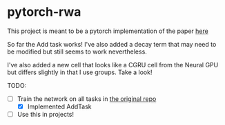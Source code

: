 # pytorch-rwa

This project is meant to be a pytorch implementation of the paper [here](https://arxiv.org/pdf/1703.01253.pdf)

So far the Add task works! I've also added a decay term that may need to be modified but still 
seems to work nevertheless.

I've also added a new cell that looks like a CGRU cell from the Neural GPU but differs slightly in that I use groups.
Take a look!

TODO:
- [ ] Train the network on all tasks in [the original repo](https://github.com/jostmey/rwa)
    - [x] Implemented AddTask
- [ ] Use this in projects!